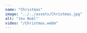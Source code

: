 ```yaml
---
name: "Christmas"
image: "../../assets/Christmas.jpg"
alt: "Jeu Noël"
video: "/Christmas.webm"
---
```

